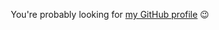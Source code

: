 <div align="center">

You're probably looking for [my GitHub profile] 😉

</div>

[my github profile]: https://github.com/jcbhmr
